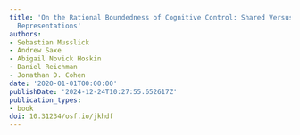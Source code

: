 ```yaml
---
title: 'On the Rational Boundedness of Cognitive Control: Shared Versus Separated
  Representations'
authors:
- Sebastian Musslick
- Andrew Saxe
- Abigail Novick Hoskin
- Daniel Reichman
- Jonathan D. Cohen
date: '2020-01-01T00:00:00'
publishDate: '2024-12-24T10:27:55.652617Z'
publication_types:
- book
doi: 10.31234/osf.io/jkhdf
---
```

